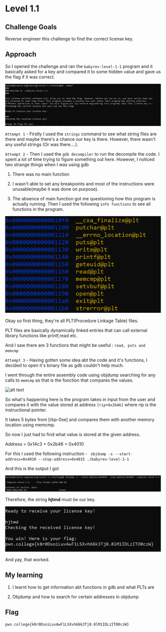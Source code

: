 # Level 1.1

## Challenge Goals

Reverse engineer this challenge to find the correct license key.

## Approach

So I opened the challenge and ran the `babyrev-level-1-1` program and it basically asked for a key and compared it to some hidden value and gave us the flag if it was correct.

![alt text](./ReverseEngineering/Images/Level1.1(1).png)

`Attempt 1` - Firstly I used the `strings` command to see what string files are there and maybe there's a chance our key is there. However, there wasn't any useful strings (Or was there....).

`Attempt 2` - Then I used the `gdb decompiler` to run the decompile the code. I spent a lot of time trying to figure something out here. However, I noticed two strange things when I was using gdb
1. There was no main function 

2. I wasn't able to set any breakpoints and most of the instructions were unusable(maybe it was done on purpose).

3. The absence of main function got me questioning how this program is actually running. Then I used the following `info functions` to see all functions in the program.

![alt text](./ReverseEngineering/Images/Level1.1(2).png)

Okay so first thing, they're all PLT(Procedure Linkage Table) files.

PLT files are basically dynamically linked entries that can call external library functions like printf,read etc.

And I saw there are 3 functions that might be useful : `read, puts and memcmp`

`Attempt 3` - Having gotten some idea abt the code and it's functions, I decided to open it's binary file as gdb couldn't help much.

I went through the entire assembly code using objdump searching for any calls to `memcmp` as that is the function that compares the values.

![alt text](image.png)
 
So what's happening here is the program takes in input from the user and compares it with the value stored at address `[rip+0x2b46]` where rip is the instructional pointer.

It takes 5 bytes from [rbp-0xe] and compares them with another memory location using memcmp.

So now I just had to find what value is stored at the given address.

Address = 0x14c3 + 0x2b46 = 0x4010

For this I used the following instruction - ` objdump -s --start-address=0x4010 --stop-address=0x4015 ./babyrev-level-1-1`

And this is the output I got

![alt text](./ReverseEngineering/Images/Level1.1(4).png)

Therefore, the string **hjtmd** must be our key.

![alt text](./ReverseEngineering/Images/Level1.1(5).png)

And yay, that worked.

## My learning

1. I learnt how to get information abt functions in gdb and what PLTs are

2. Objdump and how to search for certain addresses in objdump

## Flag

`pwn.college{k8r0DsoiLuvAwF1LSXvh66k3Tj8.0lM1IDLzITO0czW}`

